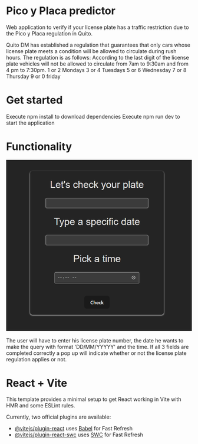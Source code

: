 # Pico y Placa predictor
Web application to verify if your license plate has a traffic restriction due to the Pico y Placa regulation in Quito.

Quito DM has established a regulation that guarantees that only cars whose license plate meets a condition will be allowed to circulate during rush hours.
The regulation is as follows:
According to the last digit of the license plate vehicles will not be allowed to circulate from 7am to 9:30am and from 4 pm to 7:30pm.
1 or 2 Mondays
3 or 4 Tuesdays
5 or 6 Wednesday
7 or 8 Thursday
9 or 0 friday 

# Get started

Execute npm install to download dependencies
Execute npm run dev to start the application

# Functionality

![App screenshot](public/Appscreenshot.png)

The user will have to enter his license plate number, the date he wants to make the query with format 'DD/MM/YYYYY' and the time. If all 3 fields are completed correctly a pop up will indicate whether or not the license plate regulation applies or not.



# React + Vite

This template provides a minimal setup to get React working in Vite with HMR and some ESLint rules.

Currently, two official plugins are available:

- [@vitejs/plugin-react](https://github.com/vitejs/vite-plugin-react/blob/main/packages/plugin-react/README.md) uses [Babel](https://babeljs.io/) for Fast Refresh
- [@vitejs/plugin-react-swc](https://github.com/vitejs/vite-plugin-react-swc) uses [SWC](https://swc.rs/) for Fast Refresh
